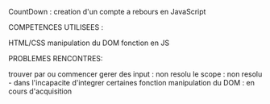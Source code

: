 CountDown : creation d'un compte a rebours en JavaScript

COMPETENCES UTILISEES :

HTML/CSS
manipulation du DOM
fonction en JS

PROBLEMES RENCONTRES:

trouver par ou commencer
gerer des input : non resolu
le scope : non resolu - dans l'incapacite d'integrer certaines fonction
manipulation du DOM : en cours d'acquisition
